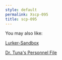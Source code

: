 ```yaml
---
style: default
permalink: Xscp-095
title: scp-095
---
```

You may also like:

[Lurker-Sandbox](http://scp-wiki.net/lurker-sandbox)

[Dr. Tuna's Personnel File](http://scp-wiki.net/dr-tuna-s-personnel-file)
